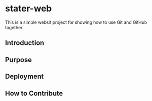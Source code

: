 # stater-web

This is a simple websit project for showing how to use Git and GitHub together

## Introduction

## Purpose

## Deployment

## How to Contribute
